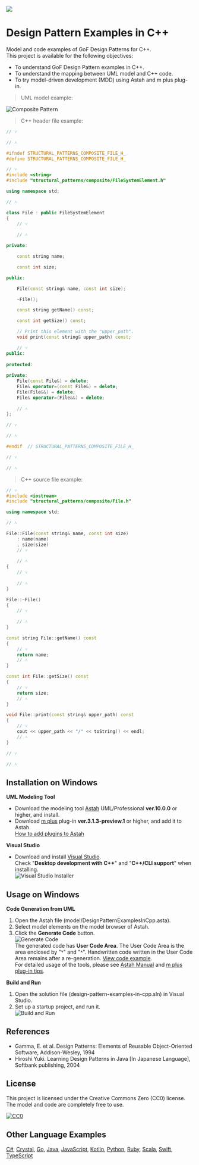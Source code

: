 [<img src="./screenshots/AllPatterns.svg">](https://raw.githubusercontent.com/takaakit/design-pattern-examples-in-cpp/master/screenshots/AllPatterns.svg)

Design Pattern Examples in C++
===

Model and code examples of GoF Design Patterns for C++.  
This project is available for the following objectives:  

* To understand GoF Design Pattern examples in C++.
* To understand the mapping between UML model and C++ code.
* To try model-driven development (MDD) using Astah and m plus plug-in.

> UML model example:

![](./screenshots/CompositePattern.svg "Composite Pattern")

<a id="code-example"></a>
> C++ header file example:

```cpp
// ˅

// ˄

#ifndef STRUCTURAL_PATTERNS_COMPOSITE_FILE_H_
#define STRUCTURAL_PATTERNS_COMPOSITE_FILE_H_

// ˅
#include <string>
#include "structural_patterns/composite/FileSystemElement.h"

using namespace std;

// ˄

class File : public FileSystemElement
{
	// ˅
	
	// ˄

private:

	const string name;

	const int size;

public:

	File(const string& name, const int size);

	~File();

	const string getName() const;

	const int getSize() const;

	// Print this element with the "upper_path".
	void print(const string& upper_path) const;

	// ˅
public:
	
protected:
	
private:
	File(const File&) = delete;
	File& operator=(const File&) = delete;
	File(File&&) = delete;
	File& operator=(File&&) = delete;
	
	// ˄
};

// ˅

// ˄

#endif	// STRUCTURAL_PATTERNS_COMPOSITE_FILE_H_

// ˅

// ˄
```

> C++ source file example:

```cpp
// ˅
#include <iostream>
#include "structural_patterns/composite/File.h"

using namespace std;

// ˄

File::File(const string& name, const int size)
	: name(name)
	, size(size)
	// ˅
    
	// ˄
{
	// ˅
	
	// ˄
}

File::~File()
{
	// ˅
	
	// ˄
}

const string File::getName() const
{
	// ˅
	return name;
	// ˄
}

const int File::getSize() const
{
	// ˅
	return size;
	// ˄
}

void File::print(const string& upper_path) const
{
	// ˅
	cout << upper_path << "/" << toString() << endl;
	// ˄
}

// ˅

// ˄
```

Installation on Windows
------------
**UML Modeling Tool**
* Download the modeling tool [Astah](https://astah.net/download) UML/Professional **ver.10.0.0** or higher, and install.  
* Download [m plus](https://sites.google.com/view/m-plus-plugin/download) plug-in **ver.3.1.3-preview.1** or higher, and add it to Astah.  
  [How to add plugins to Astah](https://astahblog.com/2014/12/15/astah_plugins/)

**Visual Studio**
* Download and install [Visual Studio](https://visualstudio.microsoft.com/vs/).  
  Check "**Desktop development with C++**" and "**C++/CLI support**" when installing.  
  ![](screenshots/VisualStudioInstaller.png "Visual Studio Installer")

Usage on Windows
-----
**Code Generation from UML**
  1. Open the Astah file (model/DesignPatternExamplesInCpp.asta).
  2. Select model elements on the model browser of Astah.
  3. Click the **Generate Code** button.  
  ![](./screenshots/GenerateCode.gif "Generate Code")  
  The generated code has **User Code Area**. The User Code Area is the area enclosed by "˅" and "˄". Handwritten code written in the User Code Area remains after a re-generation. [View code example](#code-example).  
  For detailed usage of the tools, please see [Astah Manual](https://astah.net/manual) and [m plus plug-in tips](https://sites.google.com/view/m-plus-plugin-tips).

**Build and Run**
  1. Open the solution file (design-pattern-examples-in-cpp.sln) in Visual Studio.
  2. Set up a startup project, and run it.  
     ![](./screenshots/BuildAndRun.gif "Build and Run")  

References
----------
* Gamma, E. et al. Design Patterns: Elements of Reusable Object-Oriented Software, Addison-Wesley, 1994
* Hiroshi Yuki. Learning Design Patterns in Java [In Japanese Language], Softbank publishing, 2004

License
-------
This project is licensed under the Creative Commons Zero (CC0) license. The model and code are completely free to use.

[![CC0](https://i.creativecommons.org/p/zero/1.0/88x31.png "CC0")](https://creativecommons.org/publicdomain/zero/1.0/deed)

Other Language Examples
-----------------------
[C#](https://github.com/takaakit/design-pattern-examples-in-csharp), [Crystal](https://github.com/takaakit/design-pattern-examples-in-crystal), [Go](https://github.com/takaakit/design-pattern-examples-in-golang), [Java](https://github.com/takaakit/design-pattern-examples-in-java), [JavaScript](https://github.com/takaakit/design-pattern-examples-in-javascript), [Kotlin](https://github.com/takaakit/design-pattern-examples-in-kotlin), [Python](https://github.com/takaakit/design-pattern-examples-in-python), [Ruby](https://github.com/takaakit/design-pattern-examples-in-ruby), [Scala](https://github.com/takaakit/design-pattern-examples-in-scala), [Swift](https://github.com/takaakit/design-pattern-examples-in-swift), [TypeScript](https://github.com/takaakit/design-pattern-examples-in-typescript)
